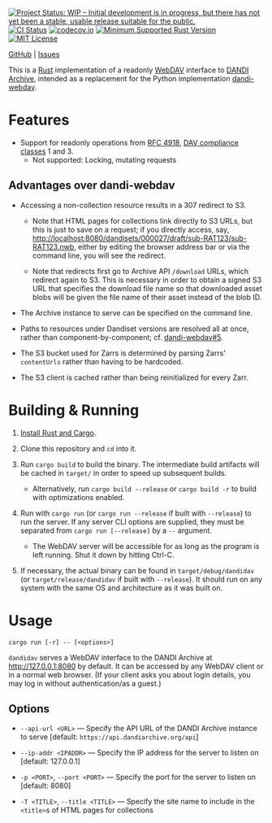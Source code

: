 [![Project Status: WIP – Initial development is in progress, but there has not yet been a stable, usable release suitable for the public.](https://www.repostatus.org/badges/latest/wip.svg)](https://www.repostatus.org/#wip)
[![CI Status](https://github.com/jwodder/dandidav/actions/workflows/test.yml/badge.svg)](https://github.com/jwodder/dandidav/actions/workflows/test.yml)
[![codecov.io](https://codecov.io/gh/jwodder/dandidav/branch/main/graph/badge.svg)](https://codecov.io/gh/jwodder/dandidav)
[![Minimum Supported Rust Version](https://img.shields.io/badge/MSRV-1.74-orange)](https://www.rust-lang.org)
[![MIT License](https://img.shields.io/github/license/jwodder/dandidav.svg)](https://opensource.org/licenses/MIT)

[GitHub](https://github.com/jwodder/dandidav) | [Issues](https://github.com/jwodder/dandidav/issues)

This is a [Rust](https://www.rust-lang.org) implementation of a readonly
[WebDAV](https://webdav.org) interface to [DANDI
Archive](https://dandiarchive.org), intended as a replacement for the Python
implementation [dandi-webdav](https://github.com/dandi/dandi-webdav).

Features
========

- Support for readonly operations from [RFC
  4918](http://www.webdav.org/specs/rfc4918.html), [DAV compliance
  classes](http://www.webdav.org/specs/rfc4918.html#dav.compliance.classes) 1
  and 3.
    - Not supported: Locking, mutating requests

Advantages over dandi-webdav
----------------------------

- Accessing a non-collection resource results in a 307 redirect to S3.

    - Note that HTML pages for collections link directly to S3 URLs, but this
      is just to save on a request; if you directly access, say,
      <http://localhost:8080/dandisets/000027/draft/sub-RAT123/sub-RAT123.nwb>,
      either by editing the browser address bar or via the command line, you
      will see the redirect.

    - Note that redirects first go to Archive API `/download` URLs, which
      redirect again to S3.  This is necessary in order to obtain a signed S3
      URL that specifies the download file name so that downloaded asset blobs
      will be given the file name of their asset instead of the blob ID.

- The Archive instance to serve can be specified on the command line.

- Paths to resources under Dandiset versions are resolved all at once, rather
  than component-by-component; cf.
  [dandi-webdav#5](https://github.com/dandi/dandi-webdav/issues/5).

- The S3 bucket used for Zarrs is determined by parsing Zarrs' `contentUrls`
  rather than having to be hardcoded.

- The S3 client is cached rather than being reinitialized for every Zarr.


Building & Running
==================

1. [Install Rust and Cargo](https://www.rust-lang.org/tools/install).

2. Clone this repository and `cd` into it.

3. Run `cargo build` to build the binary.  The intermediate build artifacts
   will be cached in `target/` in order to speed up subsequent builds.

    - Alternatively, run `cargo build --release` or `cargo build -r` to build
      with optimizations enabled.

4. Run with `cargo run` (or `cargo run --release` if built with `--release`) to
   run the server.  If any server CLI options are supplied, they must be
   separated from `cargo run [--release]` by a `--` argument.

    - The WebDAV server will be accessible for as long as the program is left
      running.  Shut it down by hitting Ctrl-C.

5. If necessary, the actual binary can be found in `target/debug/dandidav` (or
   `target/release/dandidav` if built with `--release`).  It should run on any
   system with the same OS and architecture as it was built on.


Usage
=====

    cargo run [-r] -- [<options>]

`dandidav` serves a WebDAV interface to the DANDI Archive at
http://127.0.0.1:8080 by default.  It can be accessed by any WebDAV client or
in a normal web browser.  (If your client asks you about login details, you may
log in without authentication/as a guest.)

Options
-------

- `--api-url <URL>` — Specify the API URL of the DANDI Archive instance to
  serve [default: `https://api.dandiarchive.org/api`]

- `--ip-addr <IPADDR>` — Specify the IP address for the server to listen on
  [default: 127.0.0.1]

- `-p <PORT>`, `--port <PORT>` — Specify the port for the server to listen on
  [default: 8080]

- `-T <TITLE>`, `--title <TITLE>` — Specify the site name to include in the
  `<title>`s of HTML pages for collections
